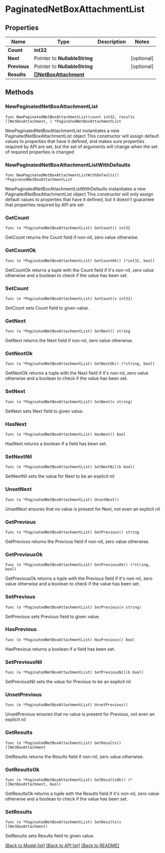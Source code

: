 # PaginatedNetBoxAttachmentList

## Properties

Name | Type | Description | Notes
------------ | ------------- | ------------- | -------------
**Count** | **int32** |  | 
**Next** | Pointer to **NullableString** |  | [optional] 
**Previous** | Pointer to **NullableString** |  | [optional] 
**Results** | [**[]NetBoxAttachment**](NetBoxAttachment.md) |  | 

## Methods

### NewPaginatedNetBoxAttachmentList

`func NewPaginatedNetBoxAttachmentList(count int32, results []NetBoxAttachment, ) *PaginatedNetBoxAttachmentList`

NewPaginatedNetBoxAttachmentList instantiates a new PaginatedNetBoxAttachmentList object
This constructor will assign default values to properties that have it defined,
and makes sure properties required by API are set, but the set of arguments
will change when the set of required properties is changed

### NewPaginatedNetBoxAttachmentListWithDefaults

`func NewPaginatedNetBoxAttachmentListWithDefaults() *PaginatedNetBoxAttachmentList`

NewPaginatedNetBoxAttachmentListWithDefaults instantiates a new PaginatedNetBoxAttachmentList object
This constructor will only assign default values to properties that have it defined,
but it doesn't guarantee that properties required by API are set

### GetCount

`func (o *PaginatedNetBoxAttachmentList) GetCount() int32`

GetCount returns the Count field if non-nil, zero value otherwise.

### GetCountOk

`func (o *PaginatedNetBoxAttachmentList) GetCountOk() (*int32, bool)`

GetCountOk returns a tuple with the Count field if it's non-nil, zero value otherwise
and a boolean to check if the value has been set.

### SetCount

`func (o *PaginatedNetBoxAttachmentList) SetCount(v int32)`

SetCount sets Count field to given value.


### GetNext

`func (o *PaginatedNetBoxAttachmentList) GetNext() string`

GetNext returns the Next field if non-nil, zero value otherwise.

### GetNextOk

`func (o *PaginatedNetBoxAttachmentList) GetNextOk() (*string, bool)`

GetNextOk returns a tuple with the Next field if it's non-nil, zero value otherwise
and a boolean to check if the value has been set.

### SetNext

`func (o *PaginatedNetBoxAttachmentList) SetNext(v string)`

SetNext sets Next field to given value.

### HasNext

`func (o *PaginatedNetBoxAttachmentList) HasNext() bool`

HasNext returns a boolean if a field has been set.

### SetNextNil

`func (o *PaginatedNetBoxAttachmentList) SetNextNil(b bool)`

 SetNextNil sets the value for Next to be an explicit nil

### UnsetNext
`func (o *PaginatedNetBoxAttachmentList) UnsetNext()`

UnsetNext ensures that no value is present for Next, not even an explicit nil
### GetPrevious

`func (o *PaginatedNetBoxAttachmentList) GetPrevious() string`

GetPrevious returns the Previous field if non-nil, zero value otherwise.

### GetPreviousOk

`func (o *PaginatedNetBoxAttachmentList) GetPreviousOk() (*string, bool)`

GetPreviousOk returns a tuple with the Previous field if it's non-nil, zero value otherwise
and a boolean to check if the value has been set.

### SetPrevious

`func (o *PaginatedNetBoxAttachmentList) SetPrevious(v string)`

SetPrevious sets Previous field to given value.

### HasPrevious

`func (o *PaginatedNetBoxAttachmentList) HasPrevious() bool`

HasPrevious returns a boolean if a field has been set.

### SetPreviousNil

`func (o *PaginatedNetBoxAttachmentList) SetPreviousNil(b bool)`

 SetPreviousNil sets the value for Previous to be an explicit nil

### UnsetPrevious
`func (o *PaginatedNetBoxAttachmentList) UnsetPrevious()`

UnsetPrevious ensures that no value is present for Previous, not even an explicit nil
### GetResults

`func (o *PaginatedNetBoxAttachmentList) GetResults() []NetBoxAttachment`

GetResults returns the Results field if non-nil, zero value otherwise.

### GetResultsOk

`func (o *PaginatedNetBoxAttachmentList) GetResultsOk() (*[]NetBoxAttachment, bool)`

GetResultsOk returns a tuple with the Results field if it's non-nil, zero value otherwise
and a boolean to check if the value has been set.

### SetResults

`func (o *PaginatedNetBoxAttachmentList) SetResults(v []NetBoxAttachment)`

SetResults sets Results field to given value.



[[Back to Model list]](../README.md#documentation-for-models) [[Back to API list]](../README.md#documentation-for-api-endpoints) [[Back to README]](../README.md)


